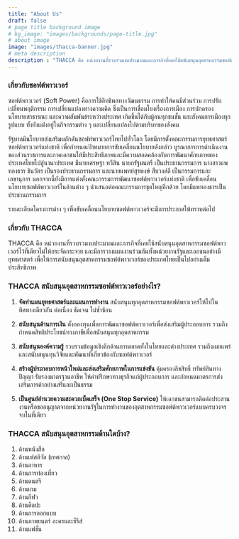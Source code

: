 ```yaml
---
title: "About Us"
draft: false
# page title background image
# bg_image: "images/backgrounds/page-title.jpg"
# about image
image: "images/thacca-banner.jpg"
# meta description
description : "THACCA คือ หน่วยงานที่รวบรวมงบประมาณและภารกิจที่เคยใช้สนับสนุนอุตสาหกรรมซอฟต์พาวเวอร์ไว้ที่เดียวไม่ให้กระจัดกระจาย และมีการวางแผนงานร่วมกันทั้งหน่วยงานรัฐและเอกชนอย่างมียุทธศาสตร์ เพื่อให้การสนับสนุนอุตสาหกรรมซอฟต์พาวเวอร์ของประเทศไทยเป็นไปอย่างเต็มประสิทธิภาพ"
---
```


### เกี่ยวกับซอฟต์พาวเวอร์

ซอฟต์พาวเวอร์ (Soft Power) คือการใช้อิทธิพลทางวัฒนธรรม การทำให้คนมีส่วนร่วม การปรับเปลี่ยนพฤติกรรม การเปลี่ยนแปลงทางความคิด ซึ่งเป็นการเชื่อมโยงเรื่องการเมือง การปกครอง นโยบายสาธารณะ และความสัมพันธ์ระหว่างประเทศ เกิดขึ้นได้กับผู้คนทุกชนชั้น และสังคมการเมืองทุกรูปแบบ ทั้งยังแฝงอยู่ในกิจกรรมต่าง ๆ และเปลี่ยนแปลงไปตามบริบทของสังคม

รัฐบาลมีนโยบายส่งเสริมผลักดันซอฟท์พาวเวอร์ไทยไปทั่วโลก โดยมีการตั้งคณะกรรมการยุทธศาสตร์ซอฟต์พาวเวอร์แห่งชาติ เพื่อกำหนดเป้าหมายการขับเคลื่อนนโยบายดังกล่าว บูรณาการการดำเนินงานของส่วนราชการและภาคเอกชนให้มีประสิทธิภาพและมีความสอดคล้องกับการพัฒนาศักยภาพของประเทศไทยไปสู่นานาประเทศ มีนายเศรษฐา ทวีสิน นายกรัฐมนตรี เป็นประธานกรรมการ นางสาวแพทองธาร ชินวัตร เป็นรองประธานกรรมการ และนายแพทย์สุรพงษ์ สืบวงศ์ลี เป็นกรรมการและเลขานุการ นอกจากนี้ยังมีการแต่งตั้งคณะกรรมการพัฒนาซอฟต์พาวเวอร์แห่งชาติ เพื่อขับเคลื่อนนโยบายซอฟต์พาวเวอร์ในด้านต่าง ๆ นำเสนอต่อคณะกรรมการชุดใหญ่อีกด้วย โดยมีแพทองธารเป็นประธานกรรมการ

รายละเอียดโครงการต่าง ๆ เพื่อขับเคลื่อนนโยบายซอฟต์พาวเวอร์จะมีการประกาศให้ทราบต่อไป

### เกี่ยวกับ THACCA

THACCA คือ หน่วยงานที่รวบรวมงบประมาณและภารกิจที่เคยใช้สนับสนุนอุตสาหกรรมซอฟต์พาวเวอร์ไว้ที่เดียวไม่ให้กระจัดกระจาย และมีการวางแผนงานร่วมกันทั้งหน่วยงานรัฐและเอกชนอย่างมียุทธศาสตร์ เพื่อให้การสนับสนุนอุตสาหกรรมซอฟต์พาวเวอร์ของประเทศไทยเป็นไปอย่างเต็มประสิทธิภาพ

### THACCA สนับสนุนอุตสาหกรรมซอฟต์พาวเวอร์อย่างไร?

1. **จัดทำแผนยุทธศาสตร์และแผนการทำงาน** สนับสนุนทุกอุตสาหกรรมซอฟต์พาวเวอร์ให้ไปในทิศทางเดียวกัน ต่อเนื่อง ชัดเจน ไม่ซ้ำซ้อน
2. **สนับสนุนด้านการเงิน** ตั้งกองทุนเพื่อการพัฒนาซอฟต์พาวเวอร์เพื่อส่งเสริมผู้ประกอบการ รวมถึงกำหนดสิทธิประโยชน์ทางภาษีเพื่อสนับสนุนทุกอุตสาหกรรม

3. **สนับสนุนองค์ความรู้** รวบรวมข้อมูลเชิงลึกด้านการตลาดทั้งในไทยและต่างประเทศ รวมถึงเผยแพร่และสนับสนุนทุนวิจัยและพัฒนาที่เกี่ยวข้องกับซอฟต์พาวเวอร์

4. **สร้างผู้ประกอบการหน้าใหม่และส่งเสริมศักยภาพในการแข่งขัน** คุ้มครองลิขสิทธิ์ ทรัพย์สินทางปัญญา รับรองมาตรฐานอาชีพ ให้คำปรึกษาทางธุรกิจแก่ผู้ประกอบการ และกำหนดมาตรการส่งเสริมการค้าอย่างเสรีและเป็นธรรม

5. **เป็นศูนย์อำนวยความสะดวกเบ็ดเสร็จ (One Stop Service)** ให้เอกชนสามารถติดต่อประสานงานหรือขออนุญาตจากหน่วยงานรัฐในการทำงานของอุตสาหกรรมซอฟต์พาวเวอร์แบบครบวงจรจบในที่เดียว

### THACCA สนับสนุนอุตสาหกรรมด้านใดบ้าง?

1. ด้านหนังสือ
2. ด้านเฟสติวัล (เทศกาล)
3. ด้านอาหาร
4. ด้านการท่องเที่ยว
5. ด้านดนตรี
6. ด้านเกม
7. ด้านกีฬา
8. ด้านศิลปะ
9. ด้านการออกแบบ
10. ด้านภาพยนตร์ ละครและซีรีส์
11. ด้านแฟชั่น
